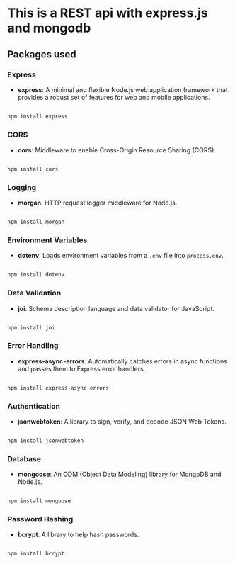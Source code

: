 # This is a REST api with express.js and mongodb

## Packages used

### Express

- **express**: A minimal and flexible Node.js web application framework that provides a robust set of features for web and mobile applications.

```bash

npm install express

```

### CORS

- **cors**: Middleware to enable Cross-Origin Resource Sharing (CORS).

```bash

npm install cors

```

### Logging

- **morgan**: HTTP request logger middleware for Node.js.

```bash

npm install morgan

```

### Environment Variables

- **dotenv**: Loads environment variables from a `.env` file into `process.env`.

```bash

npm install dotenv

```

### Data Validation

- **joi**: Schema description language and data validator for JavaScript.

```bash

npm install joi

```

### Error Handling

- **express-async-errors**: Automatically catches errors in async functions and passes them to Express error handlers.

```bash

npm install express-async-errors

```

### Authentication

- **jsonwebtoken**: A library to sign, verify, and decode JSON Web Tokens.

```bash

npm install jsonwebtoken

```

### Database

- **mongoose**: An ODM (Object Data Modeling) library for MongoDB and Node.js.

```bash

npm install mongoose

```

### Password Hashing

- **bcrypt**: A library to help hash passwords.

```bash

npm install bcrypt

```
